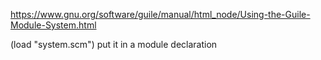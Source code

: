 https://www.gnu.org/software/guile/manual/html_node/Using-the-Guile-Module-System.html

(load "system.scm")
put it in a module declaration
